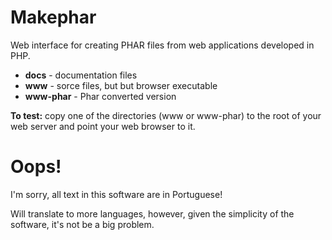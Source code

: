 Makephar
========

Web interface for creating PHAR files from web applications developed in PHP.

* **docs** - documentation files
* **www** - sorce files, but but browser executable
* **www-phar** - Phar converted version

**To test:** copy one of the directories (www or www-phar) to the root of your web server and point your web browser to it.

Oops!
=
I'm sorry, all text in this software are in Portuguese!

Will translate to more languages​​, however, given the simplicity of the software, it's not be a big problem.
